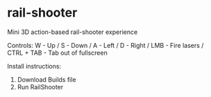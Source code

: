 # rail-shooter
Mini 3D action-based rail-shooter experience

Controls:
W - Up / 
S - Down / 
A - Left / 
D - Right / 
LMB - Fire lasers /  
CTRL + TAB - Tab out of fullscreen 

Install instructions: 
1. Download Builds file 
2. Run RailShooter
